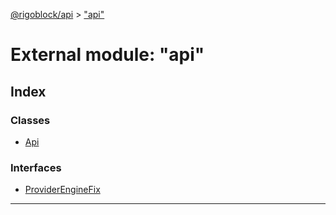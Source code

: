 [@rigoblock/api](../README.md) > ["api"](../modules/_api_.md)

# External module: "api"

## Index

### Classes

* [Api](../classes/_api_.api.md)

### Interfaces

* [ProviderEngineFix](../interfaces/_api_.providerenginefix.md)

---

